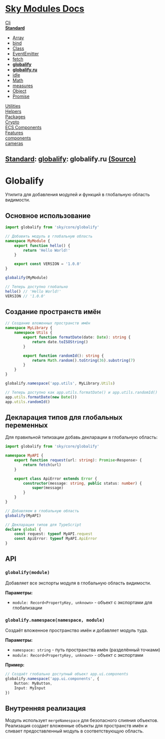 <!--- This globalify.ru was auto-generated using "pnpm exec sky readme" --> 

# [Sky Modules Docs](../../README.md)

[Cli](..%2F..%2Fcli%2FREADME.md)   
**[Standard](..%2F..%2Fcore%2FREADME.md)**   
* [Array](..%2F..%2Fcore%2FArray%2FREADME.md)
* [bind](..%2F..%2Fcore%2Fbind%2FREADME.md)
* [Class](..%2F..%2Fcore%2FClass%2FREADME.md)
* [EventEmitter](..%2F..%2Fcore%2FEventEmitter%2FREADME.md)
* [fetch](..%2F..%2Fcore%2Ffetch%2FREADME.md)
* **[globalify](..%2F..%2Fcore%2Fglobalify%2FREADME.md)**
* **[globalify.ru](..%2F..%2Fcore%2Fglobalify%2FREADME.md)**
* [idle](..%2F..%2Fcore%2Fidle%2FREADME.md)
* [Math](..%2F..%2Fcore%2FMath%2FREADME.md)
* [measures](..%2F..%2Fcore%2Fmeasures%2FREADME.md)
* [Object](..%2F..%2Fcore%2FObject%2FREADME.md)
* [Promise](..%2F..%2Fcore%2FPromise%2FREADME.md)
  
[Utilities](..%2F..%2Futilities%2FREADME.md)   
[Helpers](..%2F..%2Fhelpers%2FREADME.md)   
[Packages](..%2F..%2Fpkgs%2FREADME.md)   
[Crypto](..%2F..%2Fcrypto%2FREADME.md)   
[ECS Components](..%2F..%2Fecs%2FREADME.md)   
[Features](..%2F..%2Ffeatures%2FREADME.md)   
[components](..%2F..%2Freact%2Fcomponents%2FREADME.md)   
[cameras](..%2F..%2FThree%2Fcameras%2FREADME.md)   

## [Standard](..%2F..%2Fcore%2FREADME.md): [globalify](..%2F..%2Fcore%2Fglobalify%2FREADME.md): globalify.ru [(Source)](..%2F..%2Fcore%2Fglobalify%2F)
  
  
# Globalify

Утилита для добавления модулей и функций в глобальную область видимости.

## Основное использование

```typescript
import globalify from 'sky/core/globalify'

// Добавить модуль в глобальную область
namespace MyModule {
    export function hello() {
        return 'Hello World!'
    }

    export const VERSION = '1.0.0'
}

globalify(MyModule)

// Теперь доступно глобально
hello() // 'Hello World!'
VERSION // '1.0.0'

```

## Создание пространств имён

```typescript
// Создание вложенных пространств имён
namespace MyLibrary {
    namespace Utils {
        export function formatDate(date: Date): string {
            return date.toISOString()
        }

        export function randomId(): string {
            return Math.random().toString(36).substring(7)
        }
    }
}

globalify.namespace('app.utils', MyLibrary.Utils)

// Теперь доступно как app.utils.formatDate() и app.utils.randomId()
app.utils.formatDate(new Date())
app.utils.randomId()

```

## Декларация типов для глобальных переменных

Для правильной типизации добавь декларации в глобальную область:

```typescript
import globalify from 'sky/core/globalify'

namespace MyAPI {
    export function request(url: string): Promise<Response> {
        return fetch(url)
    }

    export class ApiError extends Error {
        constructor(message: string, public status: number) {
            super(message)
        }
    }
}

// Добавляем в глобальную область
globalify(MyAPI)

// Декларация типов для TypeScript
declare global {
    const request: typeof MyAPI.request
    const ApiError: typeof MyAPI.ApiError
}

```

## API

### `globalify(module)`

Добавляет все экспорты модуля в глобальную область видимости.

**Параметры:**

* `module: Record<PropertyKey, unknown>` \- объект с экспортами для глобализации

### `globalify.namespace(namespace, module)`

Создаёт вложенное пространство имён и добавляет модуль туда.

**Параметры:**

* `namespace: string` \- путь пространства имён (разделённый точками)
* `module: Record<PropertyKey, unknown>` \- объект с экспортами

**Пример:**

```typescript
// Создаёт глобально доступный объект app.ui.components
globalify.namespace('app.ui.components', {
    Button: MyButton,
    Input: MyInput
})

```

## Внутренняя реализация

Модуль использует `mergeNamespace` для безопасного слияния объектов. Реализация создает вложенные объекты для пространств имён и сливает предоставленный модуль в соответствующую область.